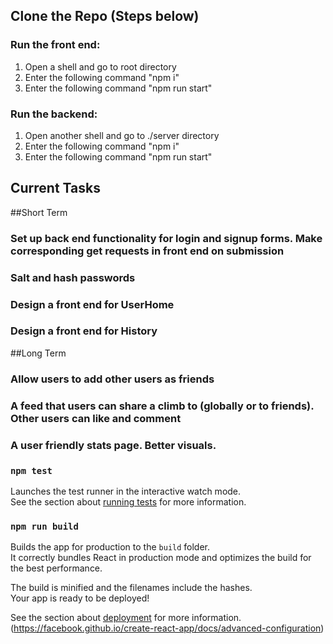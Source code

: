 ## Clone the Repo (Steps below)
### Run the front end:
1. Open a shell and go to root directory
2. Enter the following command "npm i"
3. Enter the following command "npm run start"
### Run the backend:
1. Open another shell and go to ./server directory
2. Enter the following command "npm i"
3. Enter the following command "npm run start" 

## Current Tasks
##Short Term
### Set up back end functionality for login and signup forms. Make corresponding get requests in front end on submission 
### Salt and hash passwords

### Design a front end for UserHome
### Design a front end for History

##Long Term
### Allow users to add other users as friends
### A feed that users can share a climb to (globally or to friends). Other users can like and comment
### A user friendly stats page. Better visuals. 

### `npm test`

Launches the test runner in the interactive watch mode.\
See the section about [running tests](https://facebook.github.io/create-react-app/docs/running-tests) for more information.

### `npm run build`

Builds the app for production to the `build` folder.\
It correctly bundles React in production mode and optimizes the build for the best performance.

The build is minified and the filenames include the hashes.\
Your app is ready to be deployed!

See the section about [deployment](https://facebook.github.io/create-react-app/docs/deployment) for more information.
(https://facebook.github.io/create-react-app/docs/advanced-configuration)
